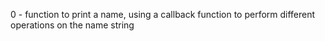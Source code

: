 0 - function to print a name, using a callback function to perform different operations on the name string
